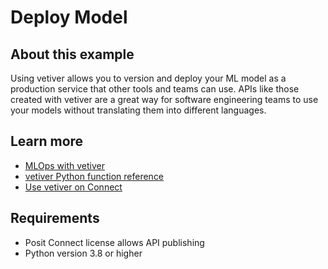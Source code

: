 # Deploy Model

## About this example

Using vetiver allows you to version and deploy your ML model as a production service that other tools and teams can use. APIs like those created with vetiver are a great way for software engineering teams to use your models without translating them into different languages.


## Learn more

* [MLOps with vetiver](https://vetiver.rstudio.com/)
* [vetiver Python function reference](https://rstudio.github.io/vetiver-python/)
* [Use vetiver on Connect](https://docs.posit.co/connect/user/vetiver/)

## Requirements

* Posit Connect license allows API publishing
* Python version 3.8 or higher

<!-- NOTE: this file is generated -->
